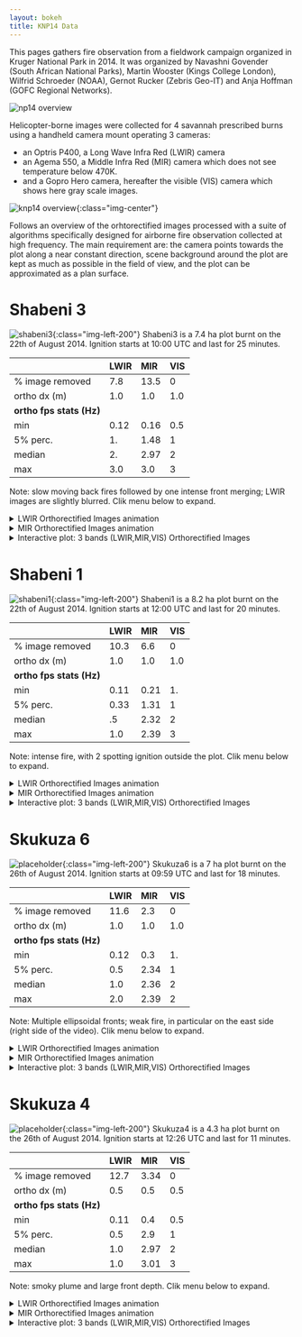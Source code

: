 ```yaml
---
layout: bokeh
title: KNP14 Data
---
```

This pages gathers fire observation from a fieldwork campaign organized in Kruger National Park in 2014.
It was organized by Navashni Govender (South African National Parks), Martin Wooster (Kings College London), Wilfrid Schroeder (NOAA), Gernot Rucker (Zebris Geo-IT) and Anja Hoffman (GOFC Regional Networks).

![np14 overview](/knp14/img/knp14Helico.png "knp14 overview")

Helicopter-borne images were collected for 4 savannah prescribed burns using a handheld camera mount operating 3 cameras:
* an Optris P400, a Long Wave Infra Red (LWIR) camera
* an Agema 550, a Middle Infra Red (MIR) camera which does not see temperature below 470K.
* and a Gopro Hero camera, hereafter the visible (VIS) camera which shows here gray scale images.

![knp14 overview](/knp14/img/knp14Helico2.png "knp14 overview"){:class="img-center"}

Follows an overview of the orhtorectified images processed with a suite of algorithms specifically designed for airborne fire observation collected at high frequency. The main requirement are: the camera points towards the plot along a near constant direction, scene background around the plot are kept as much as possible in the field of view, and the plot can be approximated as a plan surface.

# Shabeni 3
![shabeni3](/knp14/data/sha1/shabeni1_nadirCorrectedView.png "shabeni3"){:class="img-left-200"}
Shabeni3 is a 7.4 ha plot burnt on the 22th of August 2014. Ignition starts at 10:00 UTC and last for 25 minutes.


|<i></i>| LWIR | MIR | VIS
|:---|:---|:---|:---
|% image removed | 7.8 | 13.5 | 0  
|ortho dx (m)| 1.0 | 1.0 | 1.0  |
|**ortho fps stats (Hz)** |   |  |
|min       | 0.12 |  0.16 | 0.5
|5% perc.  |  1.  | 1.48  | 1
|median    | 2.   | 2.97  | 2
|max       | 3.0  | 3.0   | 3


Note: slow moving back fires followed by one intense front merging; LWIR images are slightly blurred. Clik menu below to expand.
<details>
<summary markdown="span" >LWIR Orthorectified Images animation</summary>
<p>
{% include youtubePlayer.html id="hY4e8tNDAHo" label="test"%}
</p>
</details>
<details>
<summary>MIR Orthorectified Images animation</summary>
<p>
{% include youtubePlayer.html id="EMhWOlbSR8I" label="test"%}
</p>
</details>
<details>
<summary>Interactive plot: 3 bands (LWIR,MIR,VIS) Orthorectified Images</summary>
<p>
{%include_relative /data/sha3/knp14sha3.html %}
1 pixel is 1 meter
</p>
</details>

# Shabeni 1
![shabeni1](/knp14/data/sha3/shabeni3_nadirCorrectedView.png "shabeni1"){:class="img-left-200"}
Shabeni1 is a 8.2 ha plot burnt on the 22th of August 2014. Ignition starts at 12:00 UTC and last for 20 minutes.

|<i></i>| LWIR | MIR | VIS
|:---|:---|:---|:---
|% image removed | 10.3 | 6.6 | 0  
|ortho dx (m)| 1.0 | 1.0 | 1.0  |
|**ortho fps stats (Hz)** |   |  |
|min       | 0.11 |  0.21 | 1.
|5% perc.  |  0.33  | 1.31  | 1
|median    | .5   | 2.32  | 2
|max       | 1.0  | 2.39   | 3

Note: intense fire, with 2 spotting ignition outside the plot. Clik menu below to expand.
<details>
<summary>LWIR Orthorectified Images animation</summary>
<p>
{% include youtubePlayer.html id="7Rot3THs5kQ" label="test"%}
</p>
</details>
<details>
<summary>MIR Orthorectified Images animation</summary>
<p>
{% include youtubePlayer.html id="JyUTPKEWHl8" label="test"%}
</p>
</details>
<details>
<summary>Interactive plot: 3 bands (LWIR,MIR,VIS) Orthorectified Images</summary>
<p>
{%include_relative /data/sha1/knp14sha1.html %}
</p>
</details>

# Skukuza 6
![placeholder](/knp14/data/sku6/skukuza6_nadirCorrectedView.png "shabeni1"){:class="img-left-200"}
Skukuza6 is a 7 ha plot burnt on the 26th of August 2014. Ignition starts at 09:59 UTC and last for 18 minutes.

|<i></i>| LWIR | MIR | VIS
|:---|:---|:---|:---
|% image removed | 11.6 | 2.3 | 0  
|ortho dx (m)| 1.0 | 1.0 | 1.0  |
|**ortho fps stats (Hz)** |   |  |
|min       | 0.12 |  0.3 | 1.
|5% perc.  |  0.5  | 2.34  | 1
|median    | 1.0   | 2.36  | 2
|max       | 2.0  | 2.39   | 2

Note: Multiple ellipsoidal fronts; weak fire, in particular on the east side (right side of the video). Clik menu below to expand.
<details>
<summary>LWIR Orthorectified Images animation</summary>
<p>
{% include youtubePlayer.html id="epcBtBXovpY" label="test"%}
</p>
</details>
<details>
<summary>MIR Orthorectified Images animation</summary>
<p>
{% include youtubePlayer.html id="NyFA3f8dr0w" label="test"%}
</p>
</details>
<details>
<summary>Interactive plot: 3 bands (LWIR,MIR,VIS) Orthorectified Images</summary>
<p>
{%include_relative /data/sku6/knp14sku6.html %}
</p>
</details>

# Skukuza 4
![placeholder](/knp14/data/sku4/skukuza4_nadirCorrectedView.png "shabeni1"){:class="img-left-200"}
Skukuza4 is a 4.3 ha plot burnt on the 26th of August 2014. Ignition starts at 12:26 UTC and last for 11 minutes.

|<i></i>| LWIR | MIR | VIS
|:---|:---|:---|:---
|% image removed | 12.7 | 3.34 | 0  
|ortho dx (m)| 0.5 | 0.5 | 0.5  |
|**ortho fps stats (Hz)** |   |  |
|min       | 0.11 |  0.4 | 0.5
|5% perc.  |  0.5  | 2.9  | 1
|median    | 1.0   | 2.97  | 2
|max       | 1.0  | 3.01   | 3

Note: smoky plume and large front depth. Clik menu below to expand.
<details>
<summary>LWIR Orthorectified Images animation</summary>
<p>
{% include youtubePlayer.html id="CjLQb-G5ydQ" label="test"%}
</p>
</details>
<details>
<summary>MIR Orthorectified Images animation</summary>
<p>
{% include youtubePlayer.html id="YS0Tas54M8Q" label="test"%}
</p>
</details>
<details>
<summary>Interactive plot: 3 bands (LWIR,MIR,VIS) Orthorectified Images</summary>
<p>
{%include_relative /data/sku4/knp14sku4.html %}
</p>
</details>
